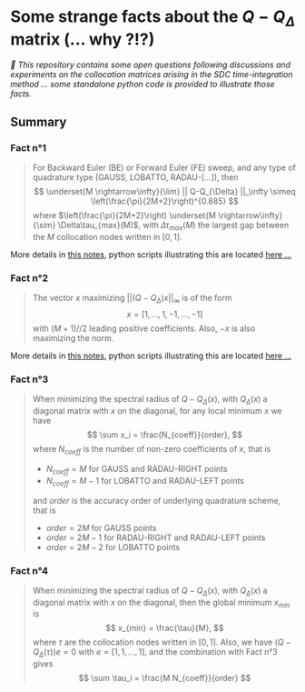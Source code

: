 # Some strange facts about the $Q-Q_{\Delta}$ matrix (... why ?!?)

_:scroll: This repository contains some open questions following discussions and experiments on the collocation matrices arising in the SDC time-integration method ... some standalone python code is provided to illustrate those facts._

## Summary

### Fact n°1

> For Backward Euler (BE) or Forward Euler (FE) sweep, and any type of quadrature type (GAUSS, LOBATTO, RADAU-[...]), then
> $$
> \underset{M \rightarrow\infty}{\lim} || Q-Q_{\Delta} ||_\infty \simeq \left(\frac{\pi}{2M+2}\right)^{0.885}
> $$
> where $\left(\frac{\pi}{2M+2}\right) \underset{M \rightarrow\infty}{\sim} \Delta\tau_{max}(M)$, with $\Delta\tau_{max}(M)$ the largest gap between the $M$ collocation nodes written in $[0,1]$.

More details in [this notes](./notes/fact1.md), python scripts illustrating this are located [here ...](./scripts/fact1/)


### Fact n°2

> The vector $x$ maximizing $|| (Q-Q_{\Delta})x||_\infty$ is of the form 
> $$
> x = [1, \dots, 1, -1, \dots, -1]
> $$
> with $(M+1)//2$ leading positive coefficients. Also, $-x$ is also maximizing the norm.

More details in [this notes](./notes/fact2.md), python scripts illustrating this are located [here ...](./scripts/fact2/)


### Fact n°3

> When minimizing the spectral radius of $Q-Q_{\Delta}(x)$, with $Q_{\Delta}(x)$ a diagonal matrix with $x$ on the diagonal, for any local minimum $x$ we have
> $$
> \sum x_i = \frac{N_{coeff}}{order},
> $$
> where $N_{coeff}$ is the number of non-zero coefficients of $x$, that is
>
> - $N_{coeff} = M$ for GAUSS and RADAU-RIGHT points 
> - $N_{coeff} = M-1$ for LOBATTO and RADAU-LEFT points
> 
> and $order$ is the accuracy order of underlying quadrature scheme, that is
>
> - $order = 2M$ for GAUSS points 
> - $order = 2M-1$ for RADAU-RIGHT and RADAU-LEFT points
> - $order = 2M-2$ for LOBATTO points


### Fact n°4

> When minimizing the spectral radius of $Q-Q_{\Delta}(x)$, with $Q_{\Delta}(x)$ a diagonal matrix with $x$ on the diagonal, then the global minimum $x_{min}$ is 
> $$
> x_{min} = \frac{\tau}{M},
> $$
> where $\tau$ are the collocation nodes written in $[0,1]$. Also, we have $(Q-Q_{\Delta}(\tau))e=0$ with $e=[1,1,\dots,1]$, and the combination with Fact n°3 gives
> $$
> \sum \tau_i = \frac{M N_{coeff}}{order}
> $$ 
